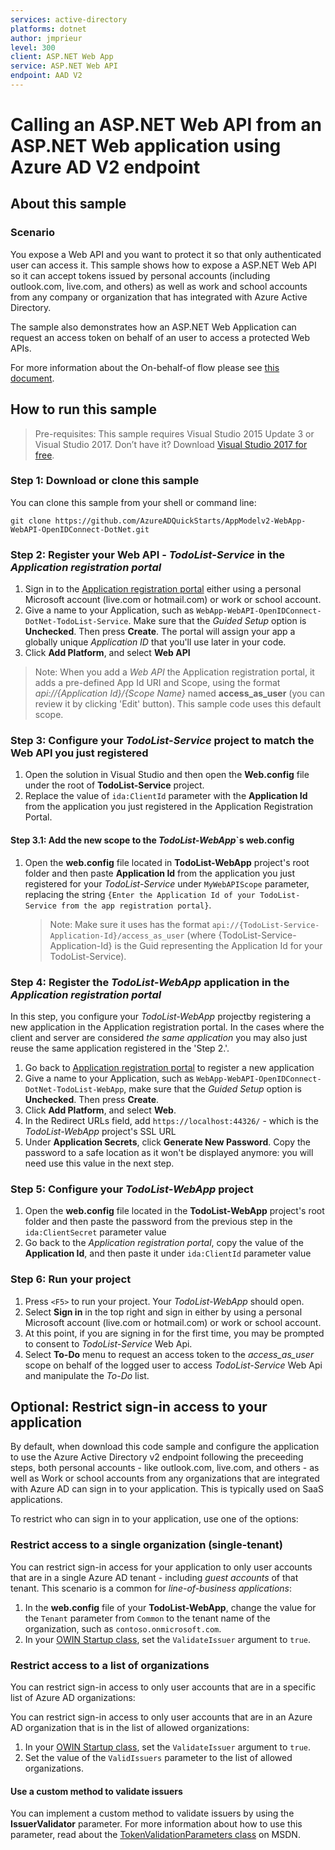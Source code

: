 ```yaml
---
services: active-directory
platforms: dotnet
author: jmprieur
level: 300
client: ASP.NET Web App
service: ASP.NET Web API
endpoint: AAD V2
---
```


# Calling an ASP.NET Web API from an ASP.NET Web application using Azure AD V2 endpoint

## About this sample

### Scenario

You expose a Web API and you want to protect it so that only authenticated user can access it. This sample shows how to expose a ASP.NET Web API so it can accept tokens issued by personal accounts (including outlook.com, live.com, and others) as well as work and school accounts from any company or organization that has integrated with Azure Active Directory.

The sample also demonstrates how an ASP.NET Web Application can request an access token on behalf of an user to access a protected Web APIs.

For more information about the On-behalf-of flow please see [this document](https://docs.microsoft.com/azure/active-directory/develop/active-directory-v2-protocols-oauth-on-behalf-of).

## How to run this sample

> Pre-requisites: This sample requires Visual Studio 2015 Update 3 or Visual Studio 2017. Don’t have it? Download [Visual Studio 2017 for free](https://www.visualstudio.com/downloads/).

### Step 1: Download or clone this sample

You can clone this sample from your shell or command line:

  ```console
  git clone https://github.com/AzureADQuickStarts/AppModelv2-WebApp-WebAPI-OpenIDConnect-DotNet.git
  ```

### Step 2: Register your Web API - *TodoList-Service* in the *Application registration portal*

1. Sign in to the [Application registration portal](https://apps.dev.microsoft.com/portal/register-app) either using a personal Microsoft account (live.com or hotmail.com) or work or school account.
1. Give a name to your Application, such as `WebApp-WebAPI-OpenIDConnect-DotNet-TodoList-Service`. Make sure that the *Guided Setup* option is **Unchecked**. Then press **Create**. The portal will assign your app a globally unique *Application ID* that you'll use later in your code.
1. Click **Add Platform**, and select **Web API**

> Note: When you add a *Web API* the Application registration portal, it adds a pre-defined App Id URI and Scope, using the format *api://{Application Id}/{Scope Name}* named **access_as_user** (you can review it by clicking 'Edit' button). This sample code uses this default scope.

### Step 3: Configure your *TodoList-Service* project to match the Web API you just registered

1. Open the solution in Visual Studio and then open the **Web.config** file under the root of **TodoList-Service** project.
1. Replace the value of `ida:ClientId` parameter with the **Application Id** from the application you just registered in the Application Registration Portal.

#### Step 3.1: Add the new scope to the *TodoList-WebApp*`s web.config

1. Open the **web.config** file located in **TodoList-WebApp** project's root folder and then paste **Application Id** from the application you just registered for your *TodoList-Service* under `MyWebAPIScope` parameter, replacing the string `{Enter the Application Id of your TodoList-Service from the app registration portal}`. 
    > Note: Make sure it uses has the format `api://{TodoList-Service-Application-Id}/access_as_user` (where {TodoList-Service-Application-Id} is the Guid representing the Application Id for your TodoList-Service).

### Step 4: Register the *TodoList-WebApp* application in the *Application registration portal*

In this step, you configure your *TodoList-WebApp* projectby registering a new application in the Application registration portal. In the cases where the client and server are considered *the same application* you may also just reuse the same application registered in the 'Step 2.'.

1. Go back to [Application registration portal](https://apps.dev.microsoft.com/portal/register-app) to register a new application
1. Give a name to your Application, such as `WebApp-WebAPI-OpenIDConnect-DotNet-TodoList-WebApp`, make sure that the *Guided Setup* option is **Unchecked**. Then press **Create**.
1. Click **Add Platform**, and select **Web**.
1. In the Redirect URLs field, add `https://localhost:44326/` - which is the *TodoList-WebApp* project's SSL URL
1. Under **Application Secrets**, click **Generate New Password**. Copy the password to a safe location as it won't be displayed anymore: you will need use this value in the next step.

### Step 5: Configure your *TodoList-WebApp* project

1. Open the **web.config** file located in the **TodoList-WebApp** project's root folder and then paste the password from the previous step in the `ida:ClientSecret` parameter value
1. Go back to the *Application registration portal*, copy the value of the **Application Id**, and then paste it under `ida:ClientId` parameter value

### Step 6: Run your project

1. Press `<F5>` to run your project. Your *TodoList-WebApp* should open.
1. Select **Sign in** in the top right and sign in either by using a personal Microsoft account (live.com or hotmail.com) or work or school account.
1. At this point, if you are signing in for the first time, you may be prompted to consent to *TodoList-Service* Web Api.
1. Select **To-Do** menu to request an access token to the *access_as_user* scope on behalf of the logged user to access *TodoList-Service* Web Api and manipulate the *To-Do* list.

## Optional: Restrict sign-in access to your application

By default, when download this code sample and configure the application to use the Azure Active Directory v2 endpoint following the preceeding steps, both personal accounts - like outlook.com, live.com, and others - as well as Work or school accounts from any organizations that are integrated with Azure AD can sign in to your application. This is typically used on SaaS applications.

To restrict who can sign in to your application, use one of the options:

### Restrict access to a single organization (single-tenant)

You can restrict sign-in access for your application to only user accounts that are in a single Azure AD tenant - including *guest accounts* of that tenant. This scenario is a common for *line-of-business applications*:

1. In the **web.config** file of your **TodoList-WebApp**, change the value for the `Tenant` parameter from `Common` to the tenant name of the organization, such as `contoso.onmicrosoft.com`.
2. In your [OWIN Startup class](#configure-the-authentication-pipeline), set the `ValidateIssuer` argument to `true`.

### Restrict access to a list of organizations

You can restrict sign-in access to only user accounts that are in a specific list of Azure AD organizations:

You can restrict sign-in access to only user accounts that are in an Azure AD organization that is in the list of allowed organizations:

1. In your [OWIN Startup class](#configure-the-authentication-pipeline), set the `ValidateIssuer` argument to `true`.
2. Set the value of the `ValidIssuers` parameter to the list of allowed organizations.

#### Use a custom method to validate issuers

You can implement a custom method to validate issuers by using the **IssuerValidator** parameter. For more information about how to use this parameter, read about the [TokenValidationParameters class](https://msdn.microsoft.com/library/system.identitymodel.tokens.tokenvalidationparameters.aspx) on MSDN.

